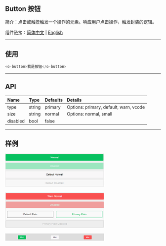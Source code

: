 ## Button 按钮

简介：点击或触摸触发一个操作的元素。响应用户点击操作，触发封装的逻辑。

组件链接：[简体中文](https://tencent.github.io/omi/packages/omiu/examples/build/zh-cn.html#/button?index=1&subIndex=0 "官网链接") | [English](https://tencent.github.io/omi/packages/omiu/examples/build/index.html#/button?index=1&subIndex=0 "官网链接")

---

## 使用

```js
<o-button>我是按钮</o-button>
```

---

## API

|  **Name**  | **Type**        | **Defaults**  | **Details**  |
|:-------------|:-------------|:-----|:-------------|
| type  | string| primary |Options: primary, default, warn, vcode|
| size | string   |   normal |Options: normal, small|
| disabled | bool| false ||

---

## 样例

![button](https://raw.githubusercontent.com/ZainChen/omi-vscode/master/assets/omiu/button1.png "button")

![button](https://raw.githubusercontent.com/ZainChen/omi-vscode/master/assets/omiu/button2.png "button")

![button](https://raw.githubusercontent.com/ZainChen/omi-vscode/master/assets/omiu/button3.png "button")
